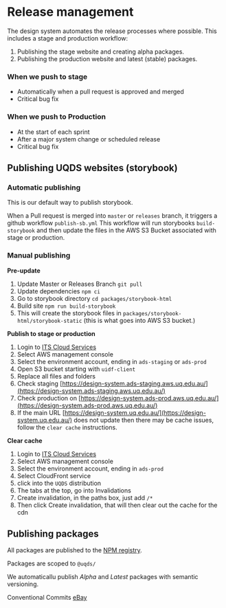 # Release management

The design system automates the release processes where possible. 
This includes a stage and production workflow:

1. Publishing the stage website and creating alpha packages.
2. Publishing the production website and latest (stable) packages.


### When we push to stage

- Automatically when a pull request is approved and merged
- Critical bug fix

### When we push to Production

- At the start of each sprint
- After a major system change or scheduled release
- Critical bug fix

## Publishing UQDS websites (storybook)

### Automatic publishing

This is our default way to publish storybook.

When a Pull request is merged into `master` or `releases` branch, it triggers a github workflow `publish-sb.yml`
This workflow will run storybooks `build-storybook` and then update the files in the AWS S3 Bucket associated with stage or production. 

### Manual publishing

**Pre-update**

1. Update Master or Releases Branch `git pull`
2. Update dependencies `npm ci`
3. Go to storybook directory `cd packages/storybook-html`
4. Build site `npm run build-storybook`
5. This will create the storybook files in `packages/storybook-html/storybook-static` (this is what goes into AWS S3 bucket.) 

**Publish to stage or production** 

1. Login to [ITS Cloud Services](https://cloud-services.its.uq.edu.au/)
2. Select AWS management console 
3. Select the environment account, ending in `ads-staging` or `ads-prod`
4. Open S3 bucket starting with `uidf-client`
5. Replace all files and folders
6. Check staging [https://design-system.ads-staging.aws.uq.edu.au/](https://design-system.ads-staging.aws.uq.edu.au/)
7. Check production on [https://design-system.ads-prod.aws.uq.edu.au/](https://design-system.ads-prod.aws.uq.edu.au/)
8. If the main URL [https://design-system.uq.edu.au/](https://design-system.uq.edu.au/) does not update then there may be cache issues, follow the `clear cache` instructions.

**Clear cache**

1. Login to [ITS Cloud Services](https://cloud-services.its.uq.edu.au/)
2. Select AWS management console 
3. Select the environment account, ending in `ads-prod`
4. Select CloudFront service
5. click into the `UQDS` distribution
6. The tabs at the top, go into Invalidations
7. Create invalidation, in the paths box, just add `/* `
8. Then click Create invalidation, that will then clear out the cache for the cdn

## Publishing packages

All packages are published to the [NPM registry](https://www.npmjs.com/search?q=uqds). 

Packages are scoped to `@uqds/`



We automaticallu publish *Alpha* and *Latest* packages with semantic versioning.

Conventional Commits [eBay](https://ebay.com)